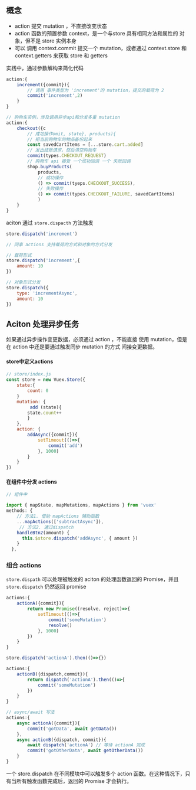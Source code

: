 ## 概念

-  action 提交 mutation ，不直接改变状态
- action 函数的预置参数 context，是一个与store 具有相同方法和属性的 对象，但不是 store 实例本身
- 可以 调用 context.commit 提交一个 mutation，或者通过 context.store 和 context.getters 来获取 store 和 getters

实践中，通过参数解构来简化代码
```js
action:{
    increment({commit}){
        // 调用 事件类型为 'increment'的 mutation，提交的载荷为 2
        commit('increment',2) 
    }
}

// 购物车实例，涉及调用异步api和分发多重 mutation
action:{
    checkout({c
        // 成功操作omit, state}, products){
        // 把当前购物车的物品备份起来
        const savedCartItems = [...store.cart.added]
        // 发出结账请求，然后清空购物车
        commit(types.CHECKOUT_REQUEST)
        // 购物车 api 接受 一个成功回调 一个 失败回调
        shop.buyProducts(
            products,
            // 成功操作
            () => commit(tyeps.CHECKOUT_SUCCESS),
            // 失败操作
            () => commit(types.CHECKOUT_FAILURE, savedCartItems)
            )
    }
}
```

aciton 通过 `store.dispacth` 方法触发
```js
store.dispatch('increment')

// 同事 actions 支持载荷的方式和对象的方式分发

// 载荷形式
store.dispatch('increment',{
    amount: 10
})

// 对象形式分发
store.dispatch({
    type: 'incrementAsync',
    amount: 10
})
```

## Aciton 处理异步任务

如果通过异步操作变更数据，必须通过 action ，不能直接 使用 mutation，但是在 action 中还是要通过触发同步 mutation 的方式 间接变更数据。

#### store中定义actions
```js
// store/index.js
const store = new Vuex.Store({
    state:{
        count: 0
    }
    mutation: {
   		 add (state){
        state.count++
    	}
    },
    action: {
        addAsync({commit}){
            setTimeout(()=>{
                commit('add')
            }, 1000)
        }
    }
})
```

#### 在组件中分发 actions

```js
// 组件中

import { mapState, mapMutations, mapActions } from 'vuex'
methods: {
	// 方法1. 借助 mapActions 辅助函数
    ...mapActions(['subtractAsync']),
     // 方法2. 通过dispatch
    handleBtn2(amount) {
      this.$store.dispatch('addAsync', { amount })
    }
  },
```

### 组合 actions

`store.dispath` 可以处理被触发的 aciton 的处理函数返回的 Promise，并且 `store.dispatch` 仍然返回 promise
```js
actions:{
    actionA({commit}){
        return new Promise((resolve, reject)=>{
            setTimeout(()=>{
                commit('someMutation')
                resolve()
            }, 1000)
        })
    }
}
```
```js
store.dispatch('actionA').then(()=>{})
```

```js
actions:{
    actionB({dispatch,commit}){
        return dispatch('actionA').then(()=>{
            commit('someMutation')
        })
    }
}

// async/await 写法
actions:{
    async actionA({commit}){
        commit('gotData', await getData())
    },
    async actionB({dispatch, commit}){
        await dispatch('actionA') // 等待 actionA 完成
        commit('gotOtherData', await getOtherData())
    }
}
```

一个 store.dispatch 在不同模块中可以触发多个 action 函数。在这种情况下，只有当所有触发函数完成后，返回的 Promise 才会执行。
